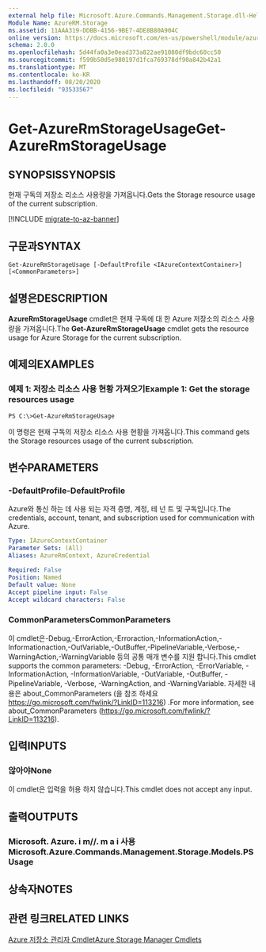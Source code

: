 ```yaml
---
external help file: Microsoft.Azure.Commands.Management.Storage.dll-Help.xml
Module Name: AzureRM.Storage
ms.assetid: 11AAA319-DDBB-4156-9BE7-4DE8B80A904C
online version: https://docs.microsoft.com/en-us/powershell/module/azurerm.storage/get-azurermstorageusage
schema: 2.0.0
ms.openlocfilehash: 5d44fa0a3e0ead373a822ae91080df9bdc60cc50
ms.sourcegitcommit: f599b50d5e980197d1fca769378df90a842b42a1
ms.translationtype: MT
ms.contentlocale: ko-KR
ms.lasthandoff: 08/20/2020
ms.locfileid: "93533567"
---
```

# <span data-ttu-id="36b90-101">Get-AzureRmStorageUsage</span><span class="sxs-lookup"><span data-stu-id="36b90-101">Get-AzureRmStorageUsage</span></span>

## <span data-ttu-id="36b90-102">SYNOPSIS</span><span class="sxs-lookup"><span data-stu-id="36b90-102">SYNOPSIS</span></span>
<span data-ttu-id="36b90-103">현재 구독의 저장소 리소스 사용량을 가져옵니다.</span><span class="sxs-lookup"><span data-stu-id="36b90-103">Gets the Storage resource usage of the current subscription.</span></span>

[!INCLUDE [migrate-to-az-banner](../../includes/migrate-to-az-banner.md)]

## <span data-ttu-id="36b90-104">구문과</span><span class="sxs-lookup"><span data-stu-id="36b90-104">SYNTAX</span></span>

```
Get-AzureRmStorageUsage [-DefaultProfile <IAzureContextContainer>] [<CommonParameters>]
```

## <span data-ttu-id="36b90-105">설명은</span><span class="sxs-lookup"><span data-stu-id="36b90-105">DESCRIPTION</span></span>
<span data-ttu-id="36b90-106">**AzureRmStorageUsage** cmdlet은 현재 구독에 대 한 Azure 저장소의 리소스 사용량을 가져옵니다.</span><span class="sxs-lookup"><span data-stu-id="36b90-106">The **Get-AzureRmStorageUsage** cmdlet gets the resource usage for Azure Storage for the current subscription.</span></span>

## <span data-ttu-id="36b90-107">예제의</span><span class="sxs-lookup"><span data-stu-id="36b90-107">EXAMPLES</span></span>

### <span data-ttu-id="36b90-108">예제 1: 저장소 리소스 사용 현황 가져오기</span><span class="sxs-lookup"><span data-stu-id="36b90-108">Example 1: Get the storage resources usage</span></span>
```
PS C:\>Get-AzureRmStorageUsage
```

<span data-ttu-id="36b90-109">이 명령은 현재 구독의 저장소 리소스 사용 현황을 가져옵니다.</span><span class="sxs-lookup"><span data-stu-id="36b90-109">This command gets the Storage resources usage of the current subscription.</span></span>

## <span data-ttu-id="36b90-110">변수</span><span class="sxs-lookup"><span data-stu-id="36b90-110">PARAMETERS</span></span>

### <span data-ttu-id="36b90-111">-DefaultProfile</span><span class="sxs-lookup"><span data-stu-id="36b90-111">-DefaultProfile</span></span>
<span data-ttu-id="36b90-112">Azure와 통신 하는 데 사용 되는 자격 증명, 계정, 테 넌 트 및 구독입니다.</span><span class="sxs-lookup"><span data-stu-id="36b90-112">The credentials, account, tenant, and subscription used for communication with Azure.</span></span>

```yaml
Type: IAzureContextContainer
Parameter Sets: (All)
Aliases: AzureRmContext, AzureCredential

Required: False
Position: Named
Default value: None
Accept pipeline input: False
Accept wildcard characters: False
```

### <span data-ttu-id="36b90-113">CommonParameters</span><span class="sxs-lookup"><span data-stu-id="36b90-113">CommonParameters</span></span>
<span data-ttu-id="36b90-114">이 cmdlet은-Debug,-ErrorAction,-Erroraction,-InformationAction,-Informationaction,-OutVariable,-OutBuffer,-PipelineVariable,-Verbose,-WarningAction,-WarningVariable 등의 공통 매개 변수를 지원 합니다.</span><span class="sxs-lookup"><span data-stu-id="36b90-114">This cmdlet supports the common parameters: -Debug, -ErrorAction, -ErrorVariable, -InformationAction, -InformationVariable, -OutVariable, -OutBuffer, -PipelineVariable, -Verbose, -WarningAction, and -WarningVariable.</span></span> <span data-ttu-id="36b90-115">자세한 내용은 about_CommonParameters (을 참조 하세요 https://go.microsoft.com/fwlink/?LinkID=113216) .</span><span class="sxs-lookup"><span data-stu-id="36b90-115">For more information, see about_CommonParameters (https://go.microsoft.com/fwlink/?LinkID=113216).</span></span>

## <span data-ttu-id="36b90-116">입력</span><span class="sxs-lookup"><span data-stu-id="36b90-116">INPUTS</span></span>

### <span data-ttu-id="36b90-117">않아야</span><span class="sxs-lookup"><span data-stu-id="36b90-117">None</span></span>
<span data-ttu-id="36b90-118">이 cmdlet은 입력을 허용 하지 않습니다.</span><span class="sxs-lookup"><span data-stu-id="36b90-118">This cmdlet does not accept any input.</span></span>

## <span data-ttu-id="36b90-119">출력</span><span class="sxs-lookup"><span data-stu-id="36b90-119">OUTPUTS</span></span>

### <span data-ttu-id="36b90-120">Microsoft. Azure. i m//. m a i 사용</span><span class="sxs-lookup"><span data-stu-id="36b90-120">Microsoft.Azure.Commands.Management.Storage.Models.PSUsage</span></span>

## <span data-ttu-id="36b90-121">상속자</span><span class="sxs-lookup"><span data-stu-id="36b90-121">NOTES</span></span>

## <span data-ttu-id="36b90-122">관련 링크</span><span class="sxs-lookup"><span data-stu-id="36b90-122">RELATED LINKS</span></span>

[<span data-ttu-id="36b90-123">Azure 저장소 관리자 Cmdlet</span><span class="sxs-lookup"><span data-stu-id="36b90-123">Azure Storage Manager Cmdlets</span></span>](./AzureRM.Storage.md)


